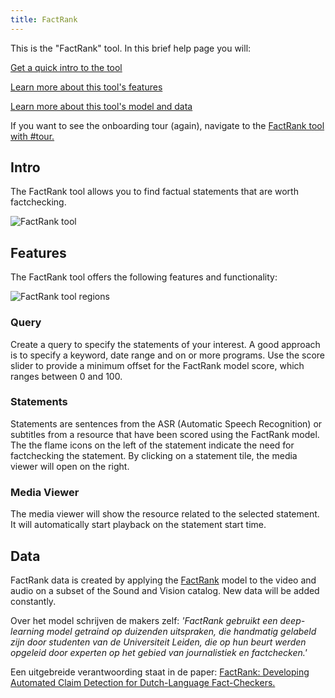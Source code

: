 ```yaml
---
title: FactRank
---
```


This is the "FactRank" tool. In this brief help page you will:

[Get a quick intro to the tool](#tool)

[Learn more about this tool's features](#features)

[Learn more about this tool's model and data](#data)

If you want to see the onboarding tour (again), navigate to the <a href="/tool/factrank#tour">FactRank tool with #tour.</a>

## <a name="intro"></a>Intro

The FactRank tool allows you to find factual statements that are worth factchecking.

![FactRank tool](/uploads/factrank-tool1.jpg)

## <a name="features"></a>Features

The FactRank tool offers the following features and functionality:

![FactRank tool regions](/uploads/factrank-tool2.jpg)

### <a name="query"></a>Query

Create a query to specify the statements of your interest. A good approach is to specify a keyword, date range and on or more programs. Use the score slider to provide a minimum offset for the FactRank model score, which ranges between 0 and 100.

### <a name="statements"></a>Statements

Statements are sentences from the ASR (Automatic Speech Recognition) or subtitles from a resource that have been scored using the FactRank model. The the flame icons on the left of the statement indicate the need for factchecking the statement. By clicking on a statement tile, the media viewer will open on the right.

### <a name="media-viewer"></a>Media Viewer

The media viewer will show the resource related to the selected statement. It will automatically start playback on the statement start time.

## <a name="data"></a>Data

FactRank data is created by applying the <a href="https://factrank.org" target="_blank">FactRank</a> model to the video and audio on a subset of the Sound and Vision catalog. New data will be added constantly.

Over het model schrijven de makers zelf:
<i>'FactRank gebruikt een deep-learning model getraind op duizenden uitspraken, die handmatig gelabeld zijn door studenten van de Universiteit Leiden, die op hun beurt werden opgeleid door experten op het gebied van journalistiek en factchecken.'</i>

Een uitgebreide verantwoording staat in de paper: <a href="https://people.cs.kuleuven.be/~bettina.berendt/FactRank/" target="_blank">FactRank: Developing Automated Claim Detection for Dutch-Language Fact-Checkers.</a>

